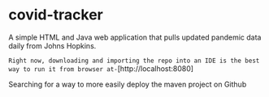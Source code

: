 # covid-tracker

A simple HTML and Java web application that pulls updated pandemic data daily from Johns Hopkins.

`Right now, downloading and importing the repo into an IDE is the best way to run it from browser at-`[http://localhost:8080]

Searching for a way to more easily deploy the maven project on Github
